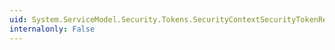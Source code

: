 ```yaml
---
uid: System.ServiceModel.Security.Tokens.SecurityContextSecurityTokenResolver
internalonly: False
---
```

